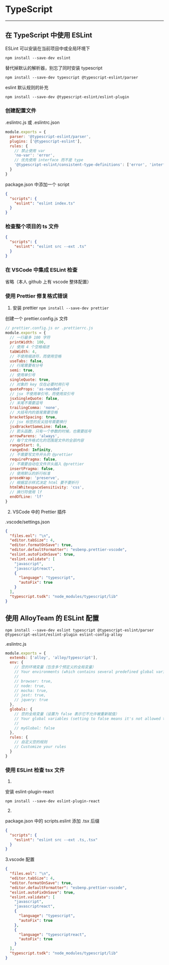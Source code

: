 # TypeScript

---

## 在 TypeScript 中使用 ESLint

ESLint 可以安装在当前项目中或全局环境下

`npm install --save-dev eslint`

替代掉默认的解析器，别忘了同时安装 typescript

`npm install --save-dev typescript @typescript-eslint/parser`

eslint 默认规则的补充

`npm install --save-dev @typescript-eslint/eslint-plugin`

### 创建配置文件

.eslintrc.js 或 .eslintrc.json

```js
module.exports = {
  parser: '@typescript-eslint/parser',
  plugins: ['@typescript-eslint'],
  rules: {
    // 禁止使用 var
    'no-var': 'error',
    // 优先使用 interface 而不是 type
    '@typescript-eslint/consistent-type-definitions': ['error', 'interface']
  }
}
```

package.json 中添加一个 script

```json
{
  "scripts": {
    "eslint": "eslint index.ts"
  }
}
```

### 检查整个项目的 ts 文件

```json
{
  "scripts": {
    "eslint": "eslint src --ext .ts"
  }
}
```

### 在 VSCode 中集成 ESLint 检查

省略（本人 github 上有 vscode 整体配置）

### 使用 Prettier 修复格式错误

1. 安装 prettier
   `npm install --save-dev prettier`

创建一个 prettier.config.js 文件

```js
// prettier.config.js or .prettierrc.js
module.exports = {
  // 一行最多 100 字符
  printWidth: 100,
  // 使用 4 个空格缩进
  tabWidth: 4,
  // 不使用缩进符，而使用空格
  useTabs: false,
  // 行尾需要有分号
  semi: true,
  // 使用单引号
  singleQuote: true,
  // 对象的 key 仅在必要时用引号
  quoteProps: 'as-needed',
  // jsx 不使用单引号，而使用双引号
  jsxSingleQuote: false,
  // 末尾不需要逗号
  trailingComma: 'none',
  // 大括号内的首尾需要空格
  bracketSpacing: true,
  // jsx 标签的反尖括号需要换行
  jsxBracketSameLine: false,
  // 箭头函数，只有一个参数的时候，也需要括号
  arrowParens: 'always',
  // 每个文件格式化的范围是文件的全部内容
  rangeStart: 0,
  rangeEnd: Infinity,
  // 不需要写文件开头的 @prettier
  requirePragma: false,
  // 不需要自动在文件开头插入 @prettier
  insertPragma: false,
  // 使用默认的折行标准
  proseWrap: 'preserve',
  // 根据显示样式决定 html 要不要折行
  htmlWhitespaceSensitivity: 'css',
  // 换行符使用 lf
  endOfLine: 'lf'
}
```

2. VSCode 中的 Prettier 插件

.vscode/settings.json

```json
{
  "files.eol": "\n",
  "editor.tabSize": 4,
  "editor.formatOnSave": true,
  "editor.defaultFormatter": "esbenp.prettier-vscode",
  "eslint.autoFixOnSave": true,
  "eslint.validate": [
    "javascript",
    "javascriptreact",
    {
      "language": "typescript",
      "autoFix": true
    }
  ],
  "typescript.tsdk": "node_modules/typescript/lib"
}
```

## 使用 AlloyTeam 的 ESLint 配置

`npm install --save-dev eslint typescript @typescript-eslint/parser @typescript-eslint/eslint-plugin eslint-config-alloy`

.eslintrc.js

```js
module.exports = {
  extends: ['alloy', 'alloy/typescript'],
  env: {
    // 您的环境变量（包含多个预定义的全局变量）
    // Your environments (which contains several predefined global variables)
    //
    // browser: true,
    // node: true,
    // mocha: true,
    // jest: true,
    // jquery: true
  },
  globals: {
    // 您的全局变量（设置为 false 表示它不允许被重新赋值）
    // Your global variables (setting to false means it's not allowed to be reassigned)
    //
    // myGlobal: false
  },
  rules: {
    // 自定义您的规则
    // Customize your rules
  }
}
```

### 使用 ESLint 检查 tsx 文件

1.

安装 eslint-plugin-react

`npm install --save-dev eslint-plugin-react`

2.

package.json 中的 scripts.eslint 添加 .tsx 后缀

```json
{
  "scripts": {
    "eslint": "eslint src --ext .ts,.tsx"
  }
}
```

3.vscode 配置

```json
{
  "files.eol": "\n",
  "editor.tabSize": 4,
  "editor.formatOnSave": true,
  "editor.defaultFormatter": "esbenp.prettier-vscode",
  "eslint.autoFixOnSave": true,
  "eslint.validate": [
    "javascript",
    "javascriptreact",
    {
      "language": "typescript",
      "autoFix": true
    },
    {
      "language": "typescriptreact",
      "autoFix": true
    }
  ],
  "typescript.tsdk": "node_modules/typescript/lib"
}
```
